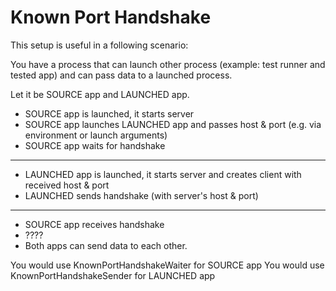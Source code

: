 #  Known Port Handshake

This setup is useful in a following scenario:

You have a process that can launch other process (example: test runner and tested app) and can pass data to a launched process.

Let it be SOURCE app and LAUNCHED app.

- SOURCE app is launched, it starts server
- SOURCE app launches LAUNCHED app and passes host & port (e.g. via environment or launch arguments)
- SOURCE app waits for handshake
- ----
- LAUNCHED app is launched, it starts server and creates client with received host & port
- LAUNCHED sends handshake (with server's host & port)
- ----
- SOURCE app receives handshake
- ????
- Both apps can send data to each other.

You would use KnownPortHandshakeWaiter for SOURCE app
You would use KnownPortHandshakeSender for LAUNCHED app

